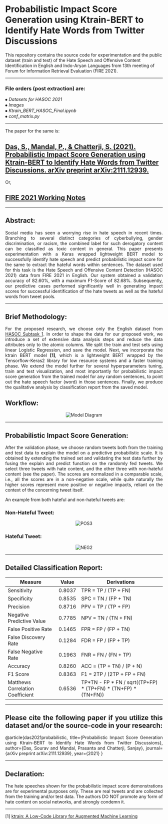 # Probabilistic Impact Score Generation using Ktrain-BERT to Identify Hate Words from Twitter Discussions


This repository contains the source code for experimentation and the public dataset (train and test) of the Hate Speech and Offensive Content Identification in English and Indo-Aryan Languages from 13th meeting of Forum for Information Retrieval Evaluation (FIRE 2021).

***

### File orders (post extraction) are:

   ⦁ *Datasets for HASOC 2021* <br>
   ⦁ *Images* <br>
   ⦁ *Ktrain_BERT_HASOC_Final.ipynb* <br>
   ⦁ *conf_matrix.py* <br>
   
***

The paper for the same is:

## [**Das, S., Mandal, P., & Chatterji, S. (2021). Probabilistic Impact Score Generation using Ktrain-BERT to Identify Hate Words from Twitter Discussions. arXiv preprint arXiv:2111.12939.**](https://arxiv.org/ftp/arxiv/papers/2111/2111.12939.pdf)

Or,

## [FIRE 2021 Working Notes](https://ceur-ws.org/Vol-3159/)

***


## Abstract: 
<div align="justify">
Social media has seen a worrying rise in hate speech in recent times. Branching to several distinct categories of cyberbullying, gender discrimination, or racism, the combined label for such derogatory content can be classified as toxic content in general. This paper presents experimentation with a Keras wrapped lightweight BERT model to successfully identify hate speech and predict probabilistic impact score for the same to extract the hateful words within sentences. The dataset used for this task is the Hate Speech and Offensive Content Detection (HASOC 2021) data from FIRE 2021 in English. Our system obtained a validation accuracy of 82.60%, with a maximum F1-Score of 82.68%. Subsequently, our predictive cases performed significantly well in generating impact scores for successful identification of the hate tweets as well as the hateful words from tweet pools.



***

## Brief Methodology: 

For the proposed research, we choose only the English dataset from [HASOC Subtask 1](https://hasocfire.github.io/hasoc/2022/dataset.html). In order to shape the data for our proposed work, we introduce a set of extensive data analysis steps and reduce the data attributes only to the atomic columns. We split the train and test sets using linear Logistic Regression, and save the model. Next, we incorporate the ktrain BERT model **[1]**, which is a lightweight BERT wrapped by the Tensorflow-Keras2 library for low resource systems and a faster training phase. We extend the model further for several hyperparameters tuning, train and test visualization, and most importantly for probabilistic impact score generation from the trained model for any random sentences, to point out the hate speech factor (word) in those sentences. Finally, we produce the qualitative analysis by classification report from the saved model. 

## Workflow:

<div align="center">

  ![Model Diagram](https://user-images.githubusercontent.com/63003115/202840186-d833e803-8d20-4b88-a19a-c9a86091d0ec.png)

</div>


***

## Probabilistic Impact Score Generation:

After the validation phase, we choose random tweets both from the training and test data to explain the model on a predictive probabilistic scale. It is obtained by extending the trained set and validating the test data further by fusing the explain and predict function on the randomly fed tweets. We select three tweets with hate content, and the other three with non-hateful content (see the paper). The scores are normalized in a comparable scale, i.e., all the scores are in a non-negative scale, while quite naturally the higher scores represent more positive or negative impacts, reliant on the context of the concerning tweet itself.

An example from both hateful and non-hateful tweets are:

### Non-Hateful Tweet:

<div align="center">

 ![POS3](https://user-images.githubusercontent.com/63003115/202840493-d531aac1-0601-4165-be34-52cd5086b0b3.png)
</div>


### Hateful Tweet:

<div align="center">

 ![NEG2](https://user-images.githubusercontent.com/63003115/202840524-a6c314c0-4e81-47ee-ab02-6bdd08bb478d.png)

</div>

***

## Detailed Classification Report:

| <div align="center"> Measure </div> | <div align="center"> Value </div> | <div align="center"> Derivations </div> |
| ------------- | ------------- | ------------ |
| Sensitivity |	0.8037 |	TPR = TP / (TP + FN) |
| Specificity |	0.8535 |	SPC = TN / (FP + TN) |
| Precision   | 0.8716 |	PPV = TP / (TP + FP) |
| Negative Predictive Value |	0.7785 |	NPV = TN / (TN + FN) |
| False Positive Rate |	0.1465 | FPR = FP / (FP + TN) |
| False Discovery Rate | 0.1284 | FDR = FP / (FP + TP) |
| False Negative Rate | 0.1963 |	FNR = FN / (FN + TP) |
| Accuracy |	0.8260 |	ACC = (TP + TN) / (P + N) |
| F1 Score |	0.8363 |	F1 = 2TP / (2TP + FP + FN) |
|Matthews Correlation Coefficient |	0.6536 |	TP*TN - FP * FN / sqrt((TP+FP) * (TP+FN) * (TN+FP) * (TN+FN)) |


***

## Please cite the following paper if you utilize this dataset and/or the source-code in your research:

@article{das2021probabilistic,
  title={Probabilistic Impact Score Generation using Ktrain-BERT to Identify Hate Words from Twitter Discussions},
  author={Das, Sourav and Mandal, Prasanta and Chatterji, Sanjay},
  journal={arXiv preprint arXiv:2111.12939},
  year={2021}
}


***

## Declaration:

The hate speeches shown for the probabilistic impact score demonstrations are for experimental purposes only. These are real tweets and are collected from the training and/or test data. The authors DO NOT promote any form of hate content on social networks, and strongly condemn it.

***

[1] [ktrain: A Low-Code Library for Augmented Machine Learning](https://arxiv.org/abs/2004.10703)
